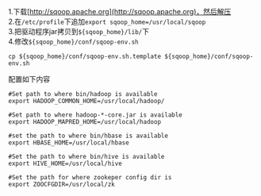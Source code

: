1.下载[http://sqoop.apache.org](http://sqoop.apache.org)，然后解压<br>
2.在`/etc/profile`下追加`export sqoop_home=/usr/local/sqoop`<br>
3.把驱动程序jar拷贝到`${sqoop_home}/lib/`下<br>
4.修改`${sqoop_home}/conf/sqoop-env.sh`
```
cp ${sqoop_home}/conf/sqoop-env.sh.template ${sqoop_home}/conf/sqoop-env.sh
```
配置如下内容
```
#Set path to where bin/hadoop is available
export HADOOP_COMMON_HOME=/usr/local/hadoop/

#Set path to where hadoop-*-core.jar is available
export HADOOP_MAPRED_HOME=/usr/local/hadoop

#set the path to where bin/hbase is available
export HBASE_HOME=/usr/local/hbase

#Set the path to where bin/hive is available
export HIVE_HOME=/usr/local/hive

#Set the path for where zookeper config dir is
export ZOOCFGDIR=/usr/local/zk
```
